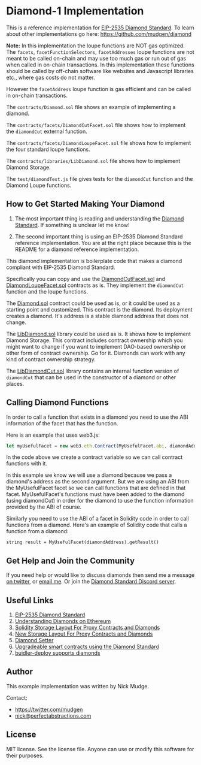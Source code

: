 # Diamond-1 Implementation

This is a reference implementation for [EIP-2535 Diamond Standard](https://github.com/ethereum/EIPs/issues/2535). To learn about other implementations go here: https://github.com/mudgen/diamond

**Note:** In this implementation the loupe functions are NOT gas optimized. The `facets`, `facetFunctionSelectors`, `facetAddresses` loupe functions are not meant to be called on-chain and may use too much gas or run out of gas when called in on-chain transactions. In this implementation these functions should be called by off-chain software like websites and Javascript libraries etc., where gas costs do not matter.

However the `facetAddress` loupe function is gas efficient and can be called in on-chain transactions.

The `contracts/Diamond.sol` file shows an example of implementing a diamond.

The `contracts/facets/DiamondCutFacet.sol` file shows how to implement the `diamondCut` external function.

The `contracts/facets/DiamondLoupeFacet.sol` file shows how to implement the four standard loupe functions.

The `contracts/libraries/LibDiamond.sol` file shows how to implement Diamond Storage.

The `test/diamondTest.js` file gives tests for the `diamondCut` function and the Diamond Loupe functions.

## How to Get Started Making Your Diamond

1. The most important thing is reading and understanding the [Diamond Standard](https://github.com/ethereum/EIPs/issues/2535). If something is unclear let me know!

2. The second important thing is using an EIP-2535 Diamond Standard reference implementation. You are at the right place because this is the README for a diamond reference implementation.

This diamond implementation is boilerplate code that makes a diamond compliant with EIP-2535 Diamond Standard.

Specifically you can copy and use the [DiamondCutFacet.sol](./contracts/facets/DiamondCutFacet.sol) and [DiamondLoupeFacet.sol](./contracts/facets/DiamondLoupeFacet.sol) contracts as is. They implement the `diamondCut` function and the loupe functions.

The [Diamond.sol](./contracts/Diamond.sol) contract could be used as is, or it could be used as a starting point and customized. This contract is the diamond. Its deployment creates a diamond. It's address is a stable diamond address that does not change.

The [LibDiamond.sol](./contracts/libraries/LibDiamond.sol) library could be used as is. It shows how to implement Diamond Storage. This contract includes contract ownership which you might want to change if you want to implement DAO-based ownership or other form of contract ownership. Go for it. Diamonds can work with any kind of contract ownership strategy.

The [LibDiamondCut.sol](./contracts/libraries/LibDiamondCut.sol) library contains an internal function version of `diamondCut` that can be used in the constructor of a diamond or other places.

## Calling Diamond Functions

In order to call a function that exists in a diamond you need to use the ABI information of the facet that has the function.

Here is an example that uses web3.js:

```javascript
let myUsefulFacet = new web3.eth.Contract(MyUsefulFacet.abi, diamondAddress);
```

In the code above we create a contract variable so we can call contract functions with it.

In this example we know we will use a diamond because we pass a diamond's address as the second argument. But we are using an ABI from the MyUsefulFacet facet so we can call functions that are defined in that facet. MyUsefulFacet's functions must have been added to the diamond (using diamondCut) in order for the diamond to use the function information provided by the ABI of course.

Similarly you need to use the ABI of a facet in Solidity code in order to call functions from a diamond. Here's an example of Solidity code that calls a function from a diamond:

```solidity
string result = MyUsefulFacet(diamondAddress).getResult()
```

## Get Help and Join the Community

If you need help or would like to discuss diamonds then send me a message [on twitter](https://twitter.com/mudgen), or [email me](mailto:nick@perfectabstractions.com). Or join the [Diamond Standard Discord server](https://discord.gg/kQewPw2).

## Useful Links

1. [EIP-2535 Diamond Standard](https://github.com/ethereum/EIPs/issues/2535)
1. [Understanding Diamonds on Ethereum](https://dev.to/mudgen/understanding-diamonds-on-ethereum-1fb)
1. [Solidity Storage Layout For Proxy Contracts and Diamonds](https://medium.com/1milliondevs/solidity-storage-layout-for-proxy-contracts-and-diamonds-c4f009b6903)
1. [New Storage Layout For Proxy Contracts and Diamonds](https://medium.com/1milliondevs/new-storage-layout-for-proxy-contracts-and-diamonds-98d01d0eadb)
1. [Diamond Setter](https://github.com/lampshade9909/DiamondSetter)
1. [Upgradeable smart contracts using the Diamond Standard](https://hiddentao.com/archives/2020/05/28/upgradeable-smart-contracts-using-diamond-standard)
1. [buidler-deploy supports diamonds](https://github.com/wighawag/buidler-deploy/)

## Author

This example implementation was written by Nick Mudge.

Contact:

- https://twitter.com/mudgen
- nick@perfectabstractions.com

## License

MIT license. See the license file.
Anyone can use or modify this software for their purposes.

